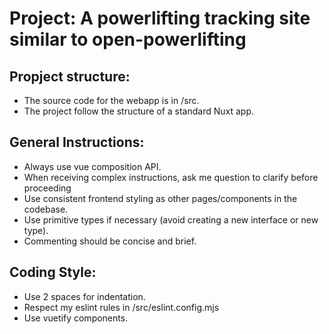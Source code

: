 # Project: A powerlifting tracking site similar to open-powerlifting

## Propject structure:

- The source code for the webapp is in /src.
- The project follow the structure of a standard Nuxt app.

## General Instructions:

- Always use vue composition API.
- When receiving complex instructions, ask me question to clarify before proceeding
- Use consistent frontend styling as other pages/components in the codebase.
- Use primitive types if necessary (avoid creating a new interface or new type).
- Commenting should be concise and brief.

## Coding Style:

- Use 2 spaces for indentation.
- Respect my eslint rules in /src/eslint.config.mjs
- Use vuetify components.